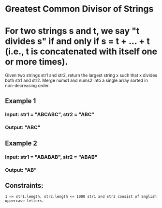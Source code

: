 # Greatest Common Divisor of Strings

# For two strings s and t, we say "t divides s" if and only if s = t + ... + t (i.e., t is concatenated with itself one or more times).

Given two strings str1 and str2, return the largest string x such that x divides both str1 and str2.
Merge nums1 and nums2 into a single array sorted in non-decreasing order.

## Example 1

### Input: str1 = "ABCABC", str2 = "ABC"
### Output: "ABC"


## Example 2

### Input: str1 = "ABABAB", str2 = "ABAB"
### Output: "AB"

## Constraints:

`
    1 <= str1.length, str2.length <= 1000
    str1 and str2 consist of English uppercase letters.
`
